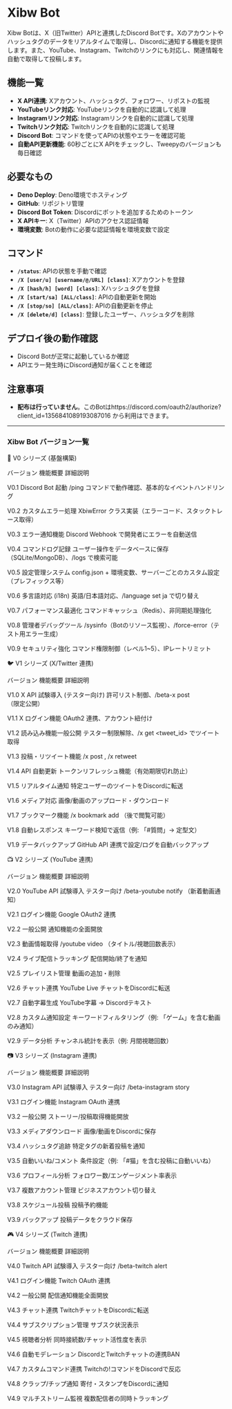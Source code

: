# Xibw Bot

Xibw Botは、X（旧Twitter）APIと連携したDiscord Botです。Xのアカウントやハッシュタグのデータをリアルタイムで取得し、Discordに通知する機能を提供します。また、YouTube、Instagram、Twitchのリンクにも対応し、関連情報を自動で取得して投稿します。

## 機能一覧
- **X API連携**: Xアカウント、ハッシュタグ、フォロワー、リポストの監視
- **YouTubeリンク対応**: YouTubeリンクを自動的に認識して処理
- **Instagramリンク対応**: Instagramリンクを自動的に認識して処理
- **Twitchリンク対応**: Twitchリンクを自動的に認識して処理
- **Discord Bot**: コマンドを使ってAPIの状態やエラーを確認可能
- **自動API更新機能**: 60秒ごとにX APIをチェックし、Tweepyのバージョンも毎日確認

## 必要なもの
- **Deno Deploy**: Deno環境でホスティング
- **GitHub**: リポジトリ管理
- **Discord Bot Token**: Discordにボットを追加するためのトークン
- **X APIキー**: X（Twitter）APIのアクセス認証情報
- **環境変数**: Botの動作に必要な認証情報を環境変数で設定

## コマンド

- **`/status`**: APIの状態を手動で確認  
- **`/X [user/u] [username/@/URL] [class]`**: Xアカウントを登録  
- **`/X [hash/h] [word] [class]`**: Xハッシュタグを登録  
- **`/X [start/sa] [ALL/class]`**: APIの自動更新を開始  
- **`/X [stop/so] [ALL/class]`**: APIの自動更新を停止  
- **`/X [delete/d] [class]`**: 登録したユーザー、ハッシュタグを削除

## デプロイ後の動作確認
- Discord Botが正常に起動しているか確認  
- APIエラー発生時にDiscord通知が届くことを確認

## 注意事項
- **配布は行っていません**。このBotはhttps://discord.com/oauth2/authorize?client_id=1356841089193087016 から利用はできます。
---
### **Xibw Bot バージョン一覧**  

🔧 V0 シリーズ (基盤構築)

バージョン	機能概要	詳細説明

V0.1	Discord Bot 起動	/ping コマンドで動作確認、基本的なイベントハンドリング

V0.2	カスタムエラー処理	XbiwError クラス実装（エラーコード、スタックトレース取得）

V0.3	エラー通知機能	Discord Webhook で開発者にエラーを自動送信

V0.4	コマンドログ記録	ユーザー操作をデータベースに保存（SQLite/MongoDB）、/logs で検索可能

V0.5	設定管理システム	config.json + 環境変数、サーバーごとのカスタム設定（プレフィックス等）

V0.6	多言語対応 (i18n)	英語/日本語対応、/language set ja で切り替え

V0.7	パフォーマンス最適化	コマンドキャッシュ（Redis）、非同期処理強化

V0.8	管理者デバッグツール	/sysinfo（Botのリソース監視）、/force-error（テスト用エラー生成）

V0.9	セキュリティ強化	コマンド権限制御（レベル1~5）、IPレートリミット

🐦 V1 シリーズ (X/Twitter 連携)

バージョン	機能概要	詳細説明

V1.0	X API 試験導入 (テスター向け)	許可リスト制御、/beta-x post <text>（限定公開）

V1.1	X ログイン機能	OAuth2 連携、アカウント紐付け

V1.2	読み込み機能一般公開	テスター制限解除、/x get <tweet_id> でツイート取得

V1.3	投稿・リツイート機能	/x post <text>, /x retweet <id>

V1.4	API 自動更新	トークンリフレッシュ機能（有効期限切れ防止）

V1.5	リアルタイム通知	特定ユーザーのツイートをDiscordに転送

V1.6	メディア対応	画像/動画のアップロード・ダウンロード

V1.7	ブックマーク機能	/x bookmark add <id>（後で閲覧可能）

V1.8	自動レスポンス	キーワード検知で返信（例: 「#質問」→ 定型文）

V1.9	データバックアップ	GitHub API 連携で設定/ログを自動バックアップ

📺 V2 シリーズ (YouTube 連携)

バージョン	機能概要	詳細説明

V2.0	YouTube API 試験導入	テスター向け /beta-youtube notify <channelID>（新着動画通知）

V2.1	ログイン機能	Google OAuth2 連携

V2.2	一般公開	通知機能の全面開放

V2.3	動画情報取得	/youtube video <ID>（タイトル/視聴回数表示）

V2.4	ライブ配信トラッキング	配信開始/終了を通知

V2.5	プレイリスト管理	動画の追加・削除

V2.6	チャット連携	YouTube Live チャットをDiscordに転送

V2.7	自動字幕生成	YouTube字幕 → Discordテキスト

V2.8	カスタム通知設定	キーワードフィルタリング（例: 「ゲーム」を含む動画のみ通知）

V2.9	データ分析	チャンネル統計を表示（例: 月間視聴回数）

📷 V3 シリーズ (Instagram 連携)

バージョン	機能概要	詳細説明

V3.0	Instagram API 試験導入	テスター向け /beta-instagram story <user>

V3.1	ログイン機能	Instagram OAuth 連携

V3.2	一般公開	ストーリー/投稿取得機能開放

V3.3	メディアダウンロード	画像/動画をDiscordに保存

V3.4	ハッシュタグ追跡	特定タグの新着投稿を通知

V3.5	自動いいね/コメント	条件設定（例: 「#猫」を含む投稿に自動いいね）

V3.6	プロフィール分析	フォロワー数/エンゲージメント率表示

V3.7	複数アカウント管理	ビジネスアカウント切り替え

V3.8	スケジュール投稿	投稿予約機能

V3.9	バックアップ	投稿データをクラウド保存

🎮 V4 シリーズ (Twitch 連携)

バージョン	機能概要	詳細説明

V4.0	Twitch API 試験導入	テスター向け /beta-twitch alert <streamer>

V4.1	ログイン機能	Twitch OAuth 連携

V4.2	一般公開	配信通知機能全面開放

V4.3	チャット連携	TwitchチャットをDiscordに転送

V4.4	サブスクリプション管理	サブスク状況表示

V4.5	視聴者分析	同時接続数/チャット活性度を表示

V4.6	自動モデレーション	DiscordとTwitchチャットの連携BAN

V4.7	カスタムコマンド連携	Twitchの!コマンドをDiscordで反応

V4.8	クラップ/チップ通知	寄付・スタンプをDiscordに通知

V4.9	マルチストリーム監視	複数配信者の同時トラッキング
